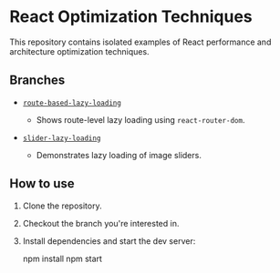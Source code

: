 # React Optimization Techniques

This repository contains isolated examples of React performance and architecture optimization techniques.

## Branches

- [`route-based-lazy-loading`](https://github.com/ronadabasha/react-optimization-techniques/tree/route-based-lazy-loading)

  - Shows route-level lazy loading using `react-router-dom`.

- [`slider-lazy-loading`](https://github.com/ronadabasha/react-optimization-techniques/tree/lazy-loading-slider)
  - Demonstrates lazy loading of image sliders.

## How to use

1. Clone the repository.
2. Checkout the branch you're interested in.
3. Install dependencies and start the dev server:

   npm install
   npm start
